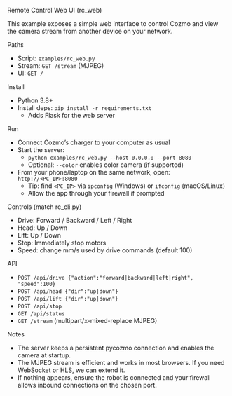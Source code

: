 Remote Control Web UI (rc_web)

This example exposes a simple web interface to control Cozmo and view the camera stream from another device on your network.

Paths
- Script: `examples/rc_web.py`
- Stream: `GET /stream` (MJPEG)
- UI: `GET /`

Install
- Python 3.8+
- Install deps: `pip install -r requirements.txt`
  - Adds Flask for the web server

Run
- Connect Cozmo’s charger to your computer as usual
- Start the server:
  - `python examples/rc_web.py --host 0.0.0.0 --port 8080`
  - Optional: `--color` enables color camera (if supported)
- From your phone/laptop on the same network, open: `http://<PC_IP>:8080`
  - Tip: find `<PC_IP>` via `ipconfig` (Windows) or `ifconfig` (macOS/Linux)
  - Allow the app through your firewall if prompted

Controls (match rc_cli.py)
- Drive: Forward / Backward / Left / Right
- Head: Up / Down
- Lift: Up / Down
- Stop: Immediately stop motors
- Speed: change mm/s used by drive commands (default 100)

API
- `POST /api/drive {"action":"forward|backward|left|right", "speed":100}`
- `POST /api/head {"dir":"up|down"}`
- `POST /api/lift {"dir":"up|down"}`
- `POST /api/stop`
- `GET /api/status`
- `GET /stream` (multipart/x-mixed-replace MJPEG)

Notes
- The server keeps a persistent pycozmo connection and enables the camera at startup.
- The MJPEG stream is efficient and works in most browsers. If you need WebSocket or HLS, we can extend it.
- If nothing appears, ensure the robot is connected and your firewall allows inbound connections on the chosen port.

